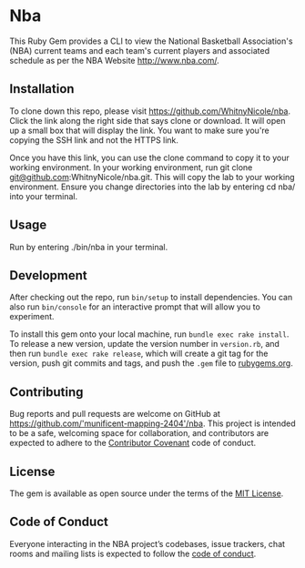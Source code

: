 # Nba

This Ruby Gem provides a CLI to view the National Basketball Association's (NBA) current teams and each team's current players and associated schedule as per the NBA Website http://www.nba.com/.

## Installation

To clone down this repo, please visit https://github.com/WhitnyNicole/nba. Click the link along the right side that says clone or download. It will open up a small box that will display the link. You want to make sure you're copying the SSH link and not the HTTPS link.

Once you have this link, you can use the clone command to copy it to your working environment. In your working environment, run git clone git@github.com:WhitnyNicole/nba.git. This will copy the lab to your working environment. Ensure you change directories into the lab by entering cd nba/ into your terminal.

## Usage

Run by entering ./bin/nba in your terminal. 
    

## Development

After checking out the repo, run `bin/setup` to install dependencies. You can also run `bin/console` for an interactive prompt that will allow you to experiment.

To install this gem onto your local machine, run `bundle exec rake install`. To release a new version, update the version number in `version.rb`, and then run `bundle exec rake release`, which will create a git tag for the version, push git commits and tags, and push the `.gem` file to [rubygems.org](https://rubygems.org).

## Contributing

Bug reports and pull requests are welcome on GitHub at https://github.com/'munificent-mapping-2404'/nba. This project is intended to be a safe, welcoming space for collaboration, and contributors are expected to adhere to the [Contributor Covenant](http://contributor-covenant.org) code of conduct.

## License

The gem is available as open source under the terms of the [MIT License](https://opensource.org/licenses/MIT).

## Code of Conduct

Everyone interacting in the NBA project’s codebases, issue trackers, chat rooms and mailing lists is expected to follow the [code of conduct](https://github.com/'munificent-mapping-2404'/nba/blob/master/CODE_OF_CONDUCT.md).
